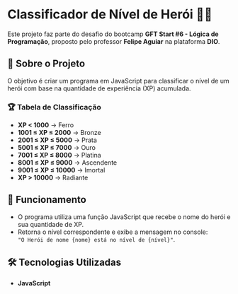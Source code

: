 # **Classificador de Nível de Herói** 🦸‍♂️

Este projeto faz parte do desafio do bootcamp **GFT Start #6 - Lógica de Programação**, proposto pelo professor **Felipe Aguiar** na plataforma **DIO**. 

## 🚀 **Sobre o Projeto**
O objetivo é criar um programa em JavaScript para classificar o nível de um herói com base na quantidade de experiência (XP) acumulada.

### 🏆 **Tabela de Classificação**
- **XP < 1000** → Ferro  
- **1001 ≤ XP ≤ 2000** → Bronze  
- **2001 ≤ XP ≤ 5000** → Prata  
- **5001 ≤ XP ≤ 7000** → Ouro  
- **7001 ≤ XP ≤ 8000** → Platina  
- **8001 ≤ XP ≤ 9000** → Ascendente  
- **9001 ≤ XP ≤ 10000** → Imortal  
- **XP > 10000** → Radiante  

## 📄 **Funcionamento**
- O programa utiliza uma função JavaScript que recebe o nome do herói e sua quantidade de XP.
- Retorna o nível correspondente e exibe a mensagem no console:  
  `"O Herói de nome {nome} está no nível de {nível}"`.

## 🛠️ **Tecnologias Utilizadas**
- **JavaScript**  

